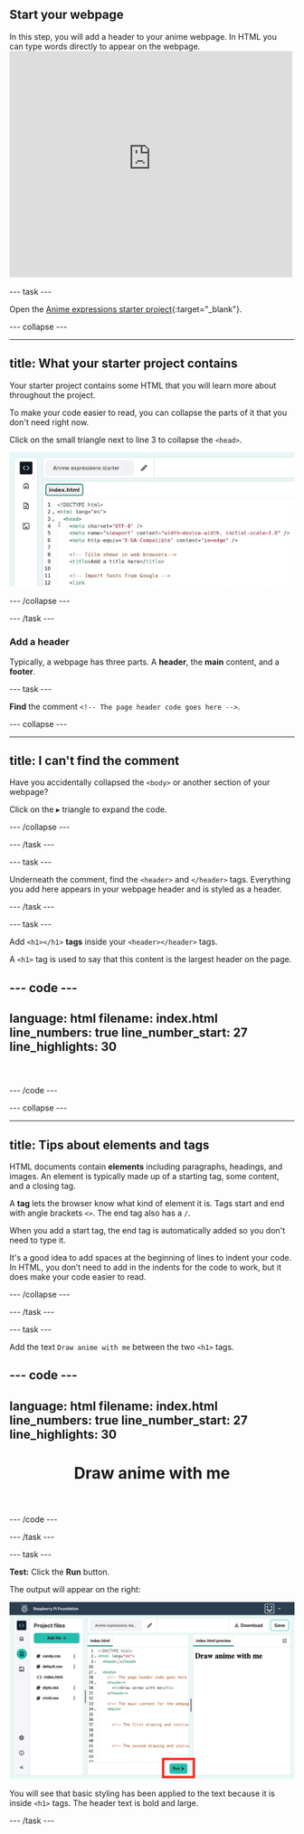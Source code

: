 ## Start your webpage

<div style="display: flex; flex-wrap: wrap">
<div style="flex-basis: 200px; flex-grow: 1; margin-right: 15px;">
In this step, you will add a header to your anime webpage.
In HTML you can type words directly to appear on the webpage.
</div>
<div>
<iframe src="https://staging-editor.raspberrypi.org/en/embed/viewer/anime-expressions-step-2-simplified" width="500" height="400" frameborder="0" marginwidth="0" marginheight="0" allowfullscreen> </iframe>
</div>
</div>

--- task ---

Open the [Anime expressions starter project](https://staging-editor.raspberrypi.org/en/projects/anime-expressions-starter-simplified){:target="_blank"}.

--- collapse ---

---
title: What your starter project contains
---

Your starter project contains some HTML that you will learn more about throughout the project. 

To make your code easier to read, you can collapse the parts of it that you don't need right now. 

Click on the small triangle next to line 3 to collapse the `<head>`.

![alt=""](images/step_2_collapse.gif)


--- /collapse ---

--- /task ---


### Add a header 

Typically, a webpage has three parts. A **header**, the **main** content, and a **footer**. 

--- task ---

**Find** the comment `<!-- The page header code goes here -->`.

--- collapse ---

---
title: I can't find the comment
---

Have you accidentally collapsed the `<body>` or another section of your webpage? 

Click on the ▸ triangle to expand the code.

--- /collapse ---

--- /task ---

--- task ---

Underneath the comment, find the `<header>` and `</header>` tags. Everything you add here appears in your webpage header and is styled as a header.

--- /task ---

--- task ---

Add `<h1></h1>` **tags** inside your `<header></header>` tags.

A `<h1>` tag is used to say that this content is the largest header on the page. 

--- code ---
---
language: html
filename: index.html
line_numbers: true
line_number_start: 27
line_highlights: 30
---
  <body>
    <!-- The page header code goes here -->
    <header>
      <h1></h1>
    </header>

--- /code ---

--- collapse ---

---
title: Tips about elements and tags
---

HTML documents contain **elements** including paragraphs, headings, and images. An element is typically made up of a starting tag, some content, and a closing tag.

A **tag** lets the browser know what kind of element it is. Tags start and end with angle brackets `<>`. The end tag also has a `/`. 

When you add a start tag, the end tag is automatically added so you don't need to type it.

It's a good idea to add spaces at the beginning of lines to indent your code. In HTML, you don’t need to add in the indents for the code to work, but it does make your code easier to read.  

--- /collapse ---

--- /task ---

--- task ---

Add the text `Draw anime with me` between the two `<h1>` tags. 

--- code ---
---
language: html
filename: index.html
line_numbers: true
line_number_start: 27
line_highlights: 30
---
  <body>
    <!-- The page header code goes here -->
    <header>
      <h1>Draw anime with me</h1>
    </header>

--- /code ---

--- /task ---

--- task ---

**Test:** Click the **Run** button. 

The output will appear on the right:

![The Run icon highlighted with 'Draw anime with me' showing in the output area. ](images/run_h1.png) 

You will see that basic styling has been applied to the text because it is inside `<h1>` tags. The header text is bold and large. 

--- /task ---
